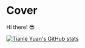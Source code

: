 # Cover
Hi there! 😎

[![Tianle Yuan's GitHub stats](https://github-readme-stats.vercel.app/api?username=yuantianle&show_icons=true&theme=vision-friendly-dark&bg_color=30,e96443,2D2D2D)](http://yuantianle.com)
